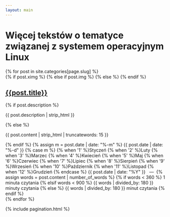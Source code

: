 ```yaml
---
layout: main
---
```

<h1>Więcej tekstów o tematyce związanej z systemem operacyjnym Linux</h1>
{% for post in site.categories[page.slug] %}
<article class="post">
  {% if post.ximg %}
    <a class="post-thumbnail" style="background-image: url({{"/img/" | prepend: site.baseurl | append : post.ximg}})" href="{{post.url | prepend: site.baseurl}}"></a>
  {% else if post.img %}
    <a class="post-thumbnail" style="background-image: url({{"/img/" | prepend: site.baseurl | append : post.img}})" href="{{post.url | prepend: site.baseurl}}"></a>
  {% else %}
  {% endif %}
  <div class="post-content">
    <h2 class="post-title"><a href="{{post.url | prepend: site.baseurl}}">{{post.title}}</a></h2>
    {% if post.description %}
    <p class="text-justify">{{ post.description | strip_html }}</p>    
    {% else %}
    <p class="text-justify">{{ post.content | strip_html | truncatewords: 15 }}</p>    
    {% endif %}
    <span class="post-date">
    {% assign m = post.date | date: "%-m" %}
    {{ post.date | date: "%-d" }}
    {% case m %}
      {% when '1' %}Styczeń
      {% when '2' %}Luty
      {% when '3' %}Marzec
      {% when '4' %}Kwiecień
      {% when '5' %}Maj
      {% when '6' %}Czerwiec
      {% when '7' %}Lipiec
      {% when '8' %}Sierpień
      {% when '9' %}Wrzesień
      {% when '10' %}Październik
      {% when '11' %}Listopad
      {% when '12' %}Grudzień
    {% endcase %}
    {{ post.date | date: "%Y" }}&nbsp;&nbsp;&nbsp;—&nbsp;
    </span>    
    <!-- <span class="post-date">{{post.date | date: '%Y, %b %d'}}&nbsp;&nbsp;&nbsp;—&nbsp;</span> -->
    <!-- <span class="post-words">{% capture words %}{{ post.content | number_of_words }}{% endcapture %}{% unless words contains "-" %}{{ words | plus: 250 | divided_by: 250 | append: " minute read" }}{% endunless %}</span> -->
    <span class="post-words">{% assign words = post.content | number_of_words %}	  
      {% if words < 360 %} 1 minuta czytania
      {% elsif words < 900 %} {{ words | divided_by: 180 }} minuty czytania
      {% else %} {{ words | divided_by: 180 }} minut czytania
      {% endif %}</span>    
  </div>
</article>
{% endfor %}

{% include pagination.html %}

